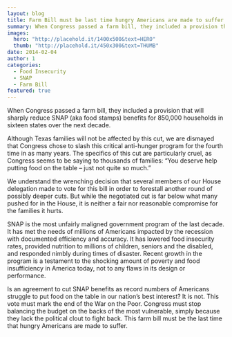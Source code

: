 ```yaml
---
layout: blog
title: Farm Bill must be last time hungry Americans are made to suffer
summary: When Congress passed a farm bill, they included a provision that will sharply reduce SNAP (aka food stamps) benefits for 850,000 households in sixteen states over the next decade. 
images:
  hero: "http://placehold.it/1400x500&text=HERO"
  thumb: "http://placehold.it/450x300&text=THUMB"
date: 2014-02-04
author: 1
categories: 
  - Food Insecurity
  - SNAP
  - Farm Bill
featured: true
---
```


When Congress passed a farm bill, they included a provision that will sharply reduce SNAP (aka food stamps) benefits for 850,000 households in sixteen states over the next decade.

Although Texas families will not be affected by this cut, we are dismayed that Congress chose to slash this critical anti-hunger program for the fourth time in as many years. The specifics of this cut are particularly cruel, as Congress seems to be saying to thousands of families: “You deserve help putting food on the table – just not quite so much.”

We understand the wrenching decision that several members of our House delegation made to vote for this bill in order to forestall another round of possibly deeper cuts. But while the negotiated cut is far below what many pushed for in the House, it is neither a fair nor reasonable compromise for the families it hurts.

SNAP is the most unfairly maligned government program of the last decade. It has met the needs of millions of Americans impacted by the recession with documented efficiency and accuracy. It has lowered food insecurity rates, provided nutrition to millions of children, seniors and the disabled, and responded nimbly during times of disaster. Recent growth in the program is a testament to the shocking amount of poverty and food insufficiency in America today, not to any flaws in its design or performance.

Is an agreement to cut SNAP benefits as record numbers of Americans struggle to put food on the table in our nation’s best interest? It is not. This vote must mark the end of the War on the Poor. Congress must stop balancing the budget on the backs of the most vulnerable, simply because they lack the political clout to fight back. This farm bill must be the last time that hungry Americans are made to suffer.
